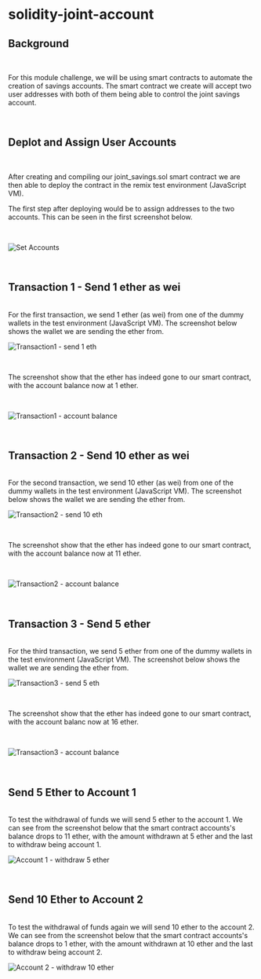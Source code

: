 # solidity-joint-account

## Background

<br>

For this module challenge, we will be using smart contracts to automate the creation of savings accounts. The smart contract we create will accept two user addresses with both of them being able to control the joint savings account.

<br>

## Deplot and Assign User Accounts

<br>

After creating and compiling our joint_savings.sol smart contract we are then able to deploy the contract in the remix test environment (JavaScript VM).

The first step after deploying would be to assign addresses to the two accounts. This can be seen in the first screenshot below.

<br>

![Set Accounts](Execution_Results/setAccounts.png)

<br>

## Transaction 1 - Send 1 ether as wei
<br>
For the first transaction, we send 1 ether (as wei) from one of the dummy wallets in the test environment (JavaScript VM). The screenshot below shows the wallet we are sending the ether from.

<br>

![Transaction1 - send 1 eth](Execution_Results/transaction1_send_1wei.png)

<br>

The screenshot show that the ether has indeed gone to our smart contract, with the account balance now at 1 ether.

<br>

![Transaction1 - account balance](Execution_Results/transaction1_accountBalance.png)

<br>

## Transaction 2 - Send 10 ether as wei
<br>
For the second transaction, we send 10 ether (as wei) from one of the dummy wallets in the test environment (JavaScript VM). The screenshot below shows the wallet we are sending the ether from.

<br>

![Transaction2 - send 10 eth](Execution_Results/transaction2_send_10wei.png)

<br>

The screenshot show that the ether has indeed gone to our smart contract, with the account balance now at 11 ether.

<br>

![Transaction2 - account balance](Execution_Results/transaction2_accountBalance.png)

<br>

## Transaction 3 - Send 5 ether
<br>
For the third transaction, we send 5 ether from one of the dummy wallets in the test environment (JavaScript VM). The screenshot below shows the wallet we are sending the ether from.

<br>

![Transaction3 - send 5 eth](Execution_Results/transaction3_send_5ether.png)

<br>

The screenshot show that the ether has indeed gone to our smart contract, with the account balanc now at 16 ether.

<br>

![Transaction3 - account balance](Execution_Results/transaction3_accountBalance.png)

<br>

## Send 5 Ether to Account 1
<br>
To test the withdrawal of funds we will send 5 ether to the account 1. We can see from the screenshot below that the smart contract accounts's balance drops to 11 ether, with the amount withdrawn at 5 ether and the last to withdraw being account 1.

<br>

![Account 1 - withdraw 5 ether](Execution_Results/withdraw_5ether_Account1.png)

<br>

## Send 10 Ether to Account 2
<br>
To test the withdrawal of funds again we will send 10 ether to the account 2. We can see from the screenshot below that the smart contract accounts's balance drops to 1 ether, with the amount withdrawn at 10 ether and the last to withdraw being account 2.

<br>

![Account 2 - withdraw 10 ether](Execution_Results/withdraw_10ether_Account2.png)